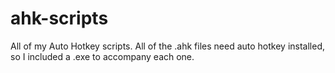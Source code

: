 # ahk-scripts

 All of my Auto Hotkey scripts. All of the .ahk files need auto hotkey installed, so I included a .exe to accompany each one.
